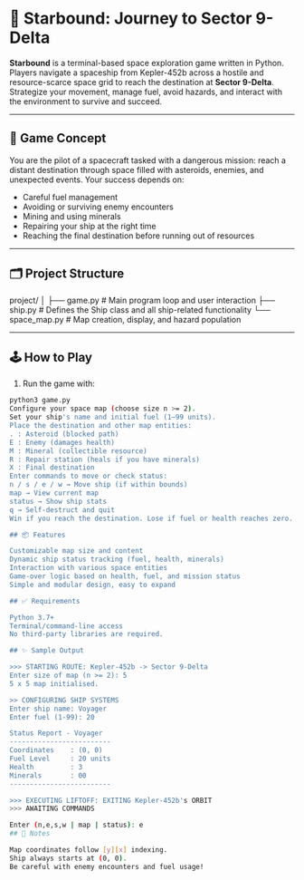 # 🚀 Starbound: Journey to Sector 9-Delta

**Starbound** is a terminal-based space exploration game written in Python. Players navigate a spaceship from Kepler-452b across a hostile and resource-scarce space grid to reach the destination at **Sector 9-Delta**. 
Strategize your movement, manage fuel, avoid hazards, and interact with the environment to survive and succeed.

---

## 🧠 Game Concept

You are the pilot of a spacecraft tasked with a dangerous mission: reach a distant destination through space filled with asteroids, enemies, and unexpected events. Your success depends on:
- Careful fuel management
- Avoiding or surviving enemy encounters
- Mining and using minerals
- Repairing your ship at the right time
- Reaching the final destination before running out of resources

---

## 🗂️ Project Structure

project/
│
├── game.py # Main program loop and user interaction
├── ship.py # Defines the Ship class and all ship-related functionality
└── space_map.py # Map creation, display, and hazard population


---

## 🕹️ How to Play

1. Run the game with:

```bash
python3 game.py
Configure your space map (choose size n >= 2).
Set your ship's name and initial fuel (1–99 units).
Place the destination and other map entities:
. : Asteroid (blocked path)
E : Enemy (damages health)
M : Mineral (collectible resource)
R : Repair station (heals if you have minerals)
X : Final destination
Enter commands to move or check status:
n / s / e / w → Move ship (if within bounds)
map → View current map
status → Show ship stats
q → Self-destruct and quit
Win if you reach the destination. Lose if fuel or health reaches zero.

## 📦 Features

Customizable map size and content
Dynamic ship status tracking (fuel, health, minerals)
Interaction with various space entities
Game-over logic based on health, fuel, and mission status
Simple and modular design, easy to expand

## ✅ Requirements

Python 3.7+
Terminal/command-line access
No third-party libraries are required.

## ✨ Sample Output

>>> STARTING ROUTE: Kepler-452b -> Sector 9-Delta
Enter size of map (n >= 2): 5
5 x 5 map initialised.

>> CONFIGURING SHIP SYSTEMS
Enter ship name: Voyager
Enter fuel (1-99): 20

Status Report - Voyager
-------------------------
Coordinates    : (0, 0)
Fuel Level     : 20 units
Health         : 3
Minerals       : 00
-------------------------

>>> EXECUTING LIFTOFF: EXITING Kepler-452b's ORBIT
>>> AWAITING COMMANDS

Enter (n,e,s,w | map | status): e
## 📌 Notes

Map coordinates follow [y][x] indexing.
Ship always starts at (0, 0).
Be careful with enemy encounters and fuel usage!
